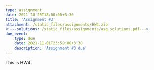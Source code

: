```yaml
---
type: assignment
date: 2021-10-25T18:00:00+3:30
title: 'Assignment #3'
attachment: /static_files/assignments/HW4.zip
<!---solutions: /static_files/assignments/asg_solutions.pdf--->
due_event: 
    type: due
    date: 2021-11-01T23:59:00+3:30
    description: 'Assignment #3 due'
---
```

This is HW4.

